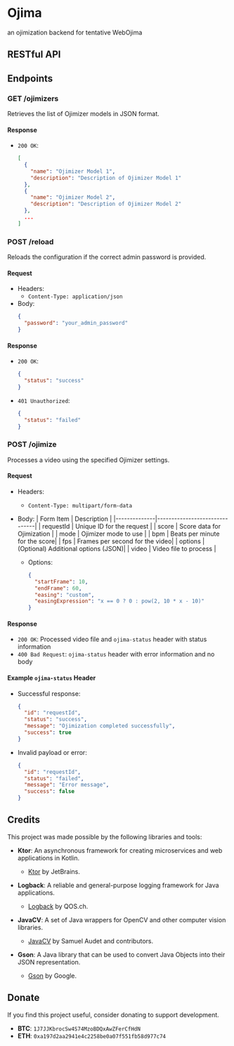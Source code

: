 # Ojima
an ojimization backend for tentative WebOjima

## RESTful API

## Endpoints

### GET /ojimizers

Retrieves the list of Ojimizer models in JSON format.

#### Response
- `200 OK`:
  ```json
  [
    {
      "name": "Ojimizer Model 1",
      "description": "Description of Ojimizer Model 1"
    },
    {
      "name": "Ojimizer Model 2",
      "description": "Description of Ojimizer Model 2"
    },
    ...
  ]
  ```

### POST /reload

Reloads the configuration if the correct admin password is provided.

#### Request
- Headers:
    - `Content-Type: application/json`
- Body:
  ```json
  {
    "password": "your_admin_password"
  }
  ```

#### Response
- `200 OK`:
  ```json
  {
    "status": "success"
  }
  ```
- `401 Unauthorized`:
  ```json
  {
    "status": "failed"
  }
  ```

### POST /ojimize

Processes a video using the specified Ojimizer settings.

#### Request
- Headers:
    - `Content-Type: multipart/form-data`
- Body:
  | Form Item    | Description                   |
  |--------------|-------------------------------|
  | requestId    | Unique ID for the request     |
  | score        | Score data for Ojimization    |
  | mode         | Ojimizer mode to use          |
  | bpm          | Beats per minute for the score|
  | fps          | Frames per second for the video|
  | options      | (Optional) Additional options (JSON)|
  | video        | Video file to process         |
  
  - Options:
    ```json
    {
      "startFrame": 10,
      "endFrame": 60,
      "easing": "custom",
      "easingExpression": "x == 0 ? 0 : pow(2, 10 * x - 10)"
    }
    ```
#### Response
- `200 OK`: Processed video file and `ojima-status` header with status information
- `400 Bad Request`: `ojima-status` header with error information and no body

#### Example `ojima-status` Header
- Successful response:
  ```json
  {
    "id": "requestId",
    "status": "success",
    "message": "Ojimization completed successfully",
    "success": true
  }
  ```
- Invalid payload or error:
  ```json
  {
    "id": "requestId",
    "status": "failed",
    "message": "Error message",
    "success": false
  }
  ```

## Credits

This project was made possible by the following libraries and tools:

- **Ktor**: An asynchronous framework for creating microservices and web applications in Kotlin.
    - [Ktor](https://ktor.io/) by JetBrains.

- **Logback**: A reliable and general-purpose logging framework for Java applications.
    - [Logback](http://logback.qos.ch/) by QOS.ch.

- **JavaCV**: A set of Java wrappers for OpenCV and other computer vision libraries.
    - [JavaCV](https://bytedeco.org/) by Samuel Audet and contributors.

- **Gson**: A Java library that can be used to convert Java Objects into their JSON representation.
    - [Gson](https://github.com/google/gson) by Google.

## Donate

If you find this project useful, consider donating to support development.

- **BTC**: `1J7JJKbrocSw4S74MzoBDQxAwZFerCfHdN`
- **ETH**: `0xa197d2aa2941e4c2258be0a07f551fb58d977c74`